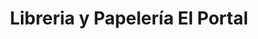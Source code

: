 ---
title: "Libreria y Papelería El Portal"
url: /santa-tecla/libreria-y-papeleria-el-portal/
shop: Schreibwaren
---